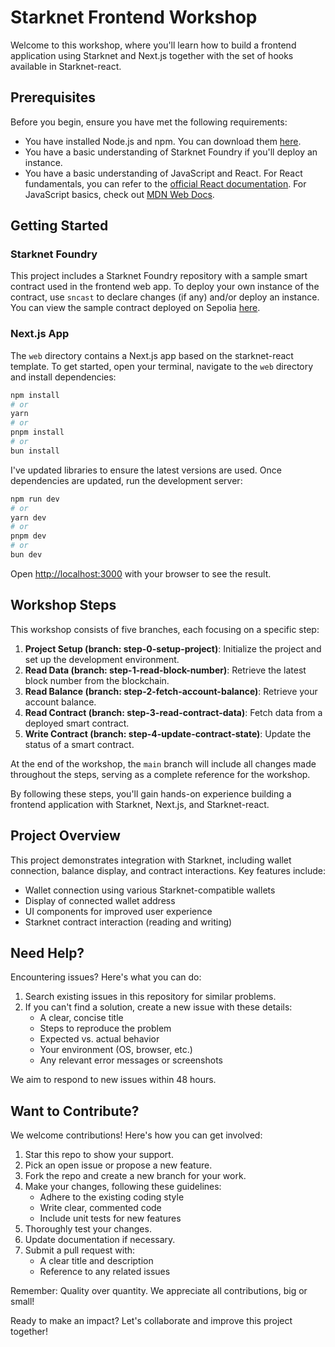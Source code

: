 
# Starknet Frontend Workshop

Welcome to this workshop, where you'll learn how to build a frontend application using Starknet and Next.js together with the set of hooks available in Starknet-react.

## Prerequisites

Before you begin, ensure you have met the following requirements:

- You have installed Node.js and npm. You can download them [here](https://nodejs.org/).
- You have a basic understanding of Starknet Foundry if you'll deploy an instance.
- You have a basic understanding of JavaScript and React. For React fundamentals, you can refer to the [official React documentation](https://react.dev/). For JavaScript basics, check out [MDN Web Docs](https://developer.mozilla.org/en-US/docs/Web/JavaScript/Guide).

## Getting Started

### Starknet Foundry

This project includes a Starknet Foundry repository with a sample smart contract used in the frontend web app. To deploy your own instance of the contract, use `sncast` to declare changes (if any) and/or deploy an instance. You can view the sample contract deployed on Sepolia [here](https://sepolia.voyager.online/contract/0x008631ffba4fe3ea377edd7819ffc6c16205ee408859791c004cbacafafa167b#code).

### Next.js App

The `web` directory contains a Next.js app based on the starknet-react template. To get started, open your terminal, navigate to the `web` directory and install dependencies:

```bash
npm install
# or
yarn
# or
pnpm install
# or
bun install
```

I've updated libraries to ensure the latest versions are used. Once dependencies are updated, run the development server:

```bash
npm run dev
# or
yarn dev
# or
pnpm dev
# or
bun dev
```

Open [http://localhost:3000](http://localhost:3000) with your browser to see the result.

## Workshop Steps

This workshop consists of five branches, each focusing on a specific step:

1. **Project Setup (branch: step-0-setup-project)**: Initialize the project and set up the development environment.
2. **Read Data (branch: step-1-read-block-number)**: Retrieve the latest block number from the blockchain.
3. **Read Balance (branch: step-2-fetch-account-balance)**: Retrieve your account balance.
4. **Read Contract (branch: step-3-read-contract-data)**: Fetch data from a deployed smart contract.
5. **Write Contract (branch: step-4-update-contract-state)**: Update the status of a smart contract.

At the end of the workshop, the `main` branch will include all changes made throughout the steps, serving as a complete reference for the workshop.

By following these steps, you'll gain hands-on experience building a frontend application with Starknet, Next.js, and Starknet-react.

## Project Overview

This project demonstrates integration with Starknet, including wallet connection, balance display, and contract interactions. Key features include:

- Wallet connection using various Starknet-compatible wallets
- Display of connected wallet address
- UI components for improved user experience
- Starknet contract interaction (reading and writing)

## Need Help?

Encountering issues? Here's what you can do:

1. Search existing issues in this repository for similar problems.
2. If you can't find a solution, create a new issue with these details:
   - A clear, concise title
   - Steps to reproduce the problem
   - Expected vs. actual behavior
   - Your environment (OS, browser, etc.)
   - Any relevant error messages or screenshots

We aim to respond to new issues within 48 hours.

## Want to Contribute?

We welcome contributions! Here's how you can get involved:

1. Star this repo to show your support.
2. Pick an open issue or propose a new feature.
3. Fork the repo and create a new branch for your work.
4. Make your changes, following these guidelines:
   - Adhere to the existing coding style
   - Write clear, commented code
   - Include unit tests for new features
5. Thoroughly test your changes.
6. Update documentation if necessary.
7. Submit a pull request with:
   - A clear title and description
   - Reference to any related issues

Remember: Quality over quantity. We appreciate all contributions, big or small!

Ready to make an impact? Let's collaborate and improve this project together!
